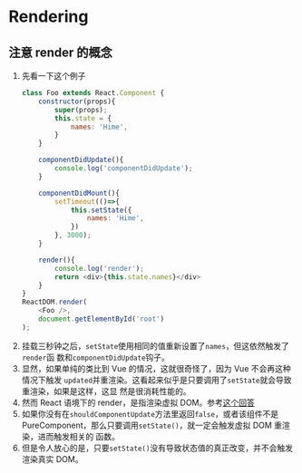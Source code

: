 # Rendering

## 注意 render 的概念
1. 先看一下这个例子
    ```js
    class Foo extends React.Component {
        constructor(props){
            super(props);
            this.state = {
                names: 'Hime',
            }
        }

        componentDidUpdate(){
            console.log('componentDidUpdate');
        }

        componentDidMount(){
            setTimeout(()=>{
                this.setState({
                    names: 'Hime',
                })
            }, 3000);
        }

        render(){
            console.log('render');
            return <div>{this.state.names}</div>
        }
    }
    ReactDOM.render(
        <Foo />,
        document.getElementById('root')
    );
    ```
2. 挂载三秒钟之后，`setState`使用相同的值重新设置了`names`，但这依然触发了`render`函
数和`componentDidUpdate`钩子。
3. 显然，如果单纯的类比到 Vue 的情况，这就很奇怪了，因为 Vue 不会再这种情况下触发
`updated`并重渲染。这看起来似乎是只要调用了`setState`就会导致重渲染，如果是这样，这显
然是很消耗性能的。
4. 然而 React 语境下的 render，是指渲染虚拟 DOM。参考[这个回答](https://stackoverflow.com/a/24719289)
5. 如果你没有在`shouldComponentUpdate`方法里返回`false`，或者该组件不是
PureComponent，那么只要调用`setState()`，就一定会触发虚拟 DOM 重渲染，进而触发相关的
函数。
6. 但是令人放心的是，只要`setState()`没有导致状态值的真正改变，并不会触发渲染真实 DOM。
